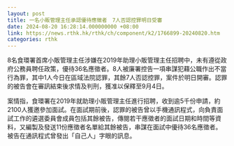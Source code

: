 ```yaml
---
layout: post
title: 一名小販管理主任承認優待應徵者　7人否認控罪明日受審
date: 2024-08-20 16:28:14.000000000 +08:00
link: https://news.rthk.hk/rthk/ch/component/k2/1766899-20240820.htm
categories: rthk
---
```


8名食環署首席小販管理主任涉嫌在2019年助理小販管理主任招聘中，未有遵從政府公務員聘任政策，優待36名應徵者。8人被廉署控告一項串謀犯藉公職作出不當行為罪，其中1人今日在區域法院認罪，其餘7人否認控罪，案件於明日開審。認罪的被告會在審訊結束後求情及判刑，獲准以保釋至9月4日。

案情指，食環署在2019年就助理小販管理主任進行招聘，收到逾5千份申請，約2100人獲邀參加面試。在面試期前後，認罪的被告曾以手機通訊程式，向負責面試工作的遴選委員會成員包括其餘被告，傳閱若干應徵者的面試日期和時間等資料，又編製及發送11份應徵者名單給其餘被告，串謀在面試中優待36名應徵者。被告在通訊程式曾發出「自己人」字眼的訊息。
